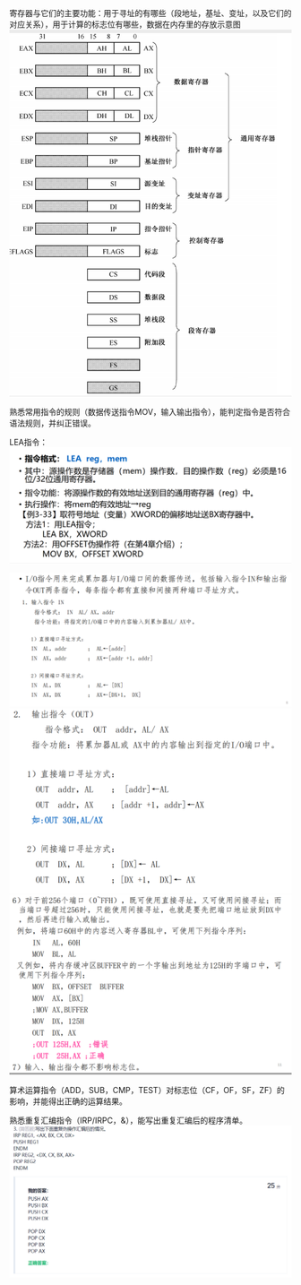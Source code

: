 
寄存器与它们的主要功能：用于寻址的有哪些（段地址，基址、变址，以及它们的对应关系），用于计算的标志位有哪些，数据在内存里的存放示意图
![](./resources/img/b4668ba8-11fd-4200-a775-045fbdb9e8a1.png)


熟悉常用指令的规则（数据传送指令MOV，输入输出指令），能判定指令是否符合语法规则，并纠正错误。

LEA指令：
![image.png](./resources/img/6235fccb-eb5a-432d-97e1-61b0ace8a889.png)



![image.png](./resources/img/4806e22c-04cd-48c3-a128-5e28342a0af4.png)
![image.png](./resources/img/921e862c-df08-46a4-a64f-fc01f7a98f40.png)
![image.png](./resources/img/223704c0-e948-4fd1-a38b-1454494cf957.png)

算术运算指令（ADD，SUB，CMP，TEST）对标志位（CF，OF，SF，ZF）的影响，并能得出正确的运算结果。




熟悉重复汇编指令（IRP/IRPC，&），能写出重复汇编后的程序清单。
![image.png](./resources/img/18b62877-35ed-44d0-9cc4-fadf535dfde8.png)
